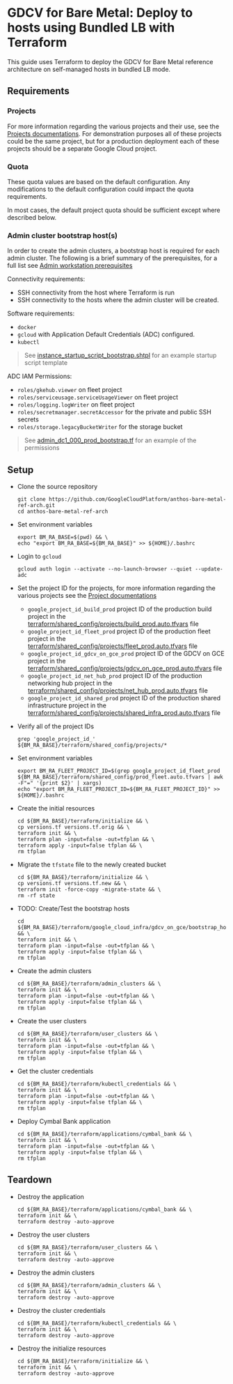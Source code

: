 # GDCV for Bare Metal: Deploy to hosts using Bundled LB with Terraform

This guide uses Terraform to deploy the GDCV for Bare Metal reference architecture on self-managed hosts in bundled LB mode.

## Requirements

### Projects

For more information regarding the various projects and their use, see the [Projects documentations](/docs/projects/README.md). For demonstration purposes all of these projects could be the same project, but for a production deployment each of these projects should be a separate Google Cloud project.

### Quota

These quota values are based on the default configuration. Any modifications to the default configuration could impact the quota requirements.

In most cases, the default project quota should be sufficient except where described below.

### Admin cluster bootstrap host(s)

In order to create the admin clusters, a bootstrap host is required for each admin cluster. The following is a brief summary of the prerequisites, for a full list see [Admin workstation prerequisites](https://cloud.google.com/anthos/clusters/docs/bare-metal/latest/installing/workstation-prerequisites)

Connectivity requirements:

- SSH connectivity from the host where Terraform is run
- SSH connectivity to the hosts where the admin cluster will be created.

Software requirements:

- `docker`
- `gcloud` with Application Default Credentials (ADC) configured.
- `kubectl`

> See [instance_startup_script_bootstrap.shtpl](/terraform/google_cloud_infra/gdcv_on_gce/templates/instance_startup_script_bootstrap.shtpl) for an example startup script template

ADC IAM Permissions:

- `roles/gkehub.viewer` on fleet project
- `roles/serviceusage.serviceUsageViewer` on fleet project
- `roles/logging.logWriter` on fleet project
- `roles/secretmanager.secretAccessor` for the private and public SSH secrets
- `roles/storage.legacyBucketWriter` for the storage bucket

> See [admin_dc1_000_prod_bootstrap.tf](/terraform/google_cloud_infra/gdcv_on_gce/admin_dc1_000_prod_bootstrap.tf) for an example of the permissions

## Setup

- Clone the source repository

  ```
  git clone https://github.com/GoogleCloudPlatform/anthos-bare-metal-ref-arch.git
  cd anthos-bare-metal-ref-arch
  ```

- Set environment variables

  ```
  export BM_RA_BASE=$(pwd) && \
  echo "export BM_RA_BASE=${BM_RA_BASE}" >> ${HOME}/.bashrc
  ```

- Login to `gcloud`

  ```
  gcloud auth login --activate --no-launch-browser --quiet --update-adc
  ```

- Set the project ID for the projects, for more information regarding the various projects see the [Project documentations](docs/projects/README.md)

  - `google_project_id_build_prod` project ID of the production build project in the [terraform/shared_config/projects/build_prod.auto.tfvars](terraform/shared_config/projects/build_prod.auto.tfvars) file
  - `google_project_id_fleet_prod` project ID of the production fleet project in the [terraform/shared_config/projects/fleet_prod.auto.tfvars](terraform/shared_config/projects/fleet_prod.auto.tfvars) file
  - `google_project_id_gdcv_on_gce_prod` project ID of the GDCV on GCE project in the [terraform/shared_config/projects/gdcv_on_gce_prod.auto.tfvars](terraform/shared_config/projects/gdcv_on_gce_prod.auto.tfvars) file
  - `google_project_id_net_hub_prod` project ID of the production networking hub project in the [terraform/shared_config/projects/net_hub_prod.auto.tfvars](terraform/shared_config/projects/net_hub_prod.auto.tfvars) file
  - `google_project_id_shared_prod` project ID of the production shared infrastructure project in the [terraform/shared_config/projects/shared_infra_prod.auto.tfvars](terraform/shared_config/projects/shared_infra_prod.auto.tfvars) file

- Verify all of the project IDs

  ```
  grep 'google_project_id_' ${BM_RA_BASE}/terraform/shared_config/projects/*
  ```

- Set environment variables

  ```
  export BM_RA_FLEET_PROJECT_ID=$(grep google_project_id_fleet_prod ${BM_RA_BASE}/terraform/shared_config/prod_fleet.auto.tfvars | awk -F"=" '{print $2}' | xargs)
  echo "export BM_RA_FLEET_PROJECT_ID=${BM_RA_FLEET_PROJECT_ID}" >> ${HOME}/.bashrc
  ```

- Create the initial resources

  ```
  cd ${BM_RA_BASE}/terraform/initialize && \
  cp versions.tf versions.tf.orig && \
  terraform init && \
  terraform plan -input=false -out=tfplan && \
  terraform apply -input=false tfplan && \
  rm tfplan
  ```

- Migrate the `tfstate` file to the newly created bucket

  ```
  cd ${BM_RA_BASE}/terraform/initialize && \
  cp versions.tf versions.tf.new && \
  terraform init -force-copy -migrate-state && \
  rm -rf state
  ```

- TODO: Create/Test the bootstrap hosts

  ```
  cd ${BM_RA_BASE}/terraform/google_cloud_infra/gdcv_on_gce/bootstrap_hosts && \
  terraform init && \
  terraform plan -input=false -out=tfplan && \
  terraform apply -input=false tfplan && \
  rm tfplan
  ```

- Create the admin clusters

  ```
  cd ${BM_RA_BASE}/terraform/admin_clusters && \
  terraform init && \
  terraform plan -input=false -out=tfplan && \
  terraform apply -input=false tfplan && \
  rm tfplan
  ```

- Create the user clusters

  ```
  cd ${BM_RA_BASE}/terraform/user_clusters && \
  terraform init && \
  terraform plan -input=false -out=tfplan && \
  terraform apply -input=false tfplan && \
  rm tfplan
  ```

- Get the cluster credentials

  ```
  cd ${BM_RA_BASE}/terraform/kubectl_credentials && \
  terraform init && \
  terraform plan -input=false -out=tfplan && \
  terraform apply -input=false tfplan && \
  rm tfplan
  ```

- Deploy Cymbal Bank application

  ```
  cd ${BM_RA_BASE}/terraform/applications/cymbal_bank && \
  terraform init && \
  terraform plan -input=false -out=tfplan && \
  terraform apply -input=false tfplan && \
  rm tfplan
  ```

## Teardown

- Destroy the application

  ```
  cd ${BM_RA_BASE}/terraform/applications/cymbal_bank && \
  terraform init && \
  terraform destroy -auto-approve
  ```

- Destroy the user clusters

  ```
  cd ${BM_RA_BASE}/terraform/user_clusters && \
  terraform init && \
  terraform destroy -auto-approve
  ```

- Destroy the admin clusters

  ```
  cd ${BM_RA_BASE}/terraform/admin_clusters && \
  terraform init && \
  terraform destroy -auto-approve
  ```

- Destroy the cluster credentials

  ```
  cd ${BM_RA_BASE}/terraform/kubectl_credentials && \
  terraform init && \
  terraform destroy -auto-approve
  ```

- Destroy the initialize resources

  ```
  cd ${BM_RA_BASE}/terraform/initialize && \
  terraform init && \
  terraform destroy -auto-approve
  ```
  